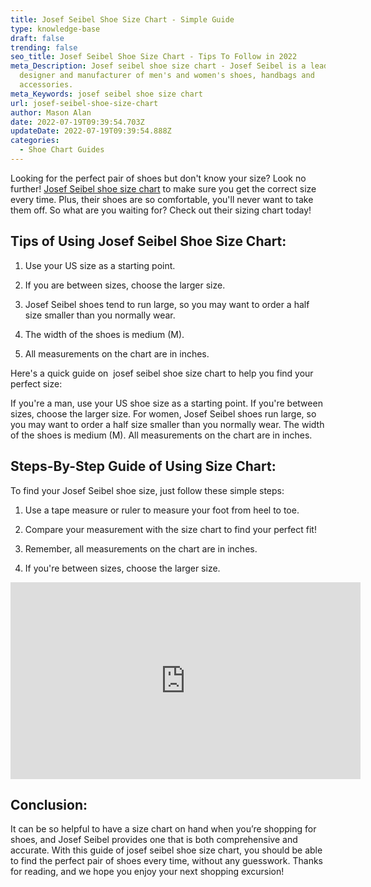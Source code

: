 ```yaml
---
title: Josef Seibel Shoe Size Chart - Simple Guide
type: knowledge-base
draft: false
trending: false
seo_title: Josef Seibel Shoe Size Chart - Tips To Follow in 2022
meta_Description: Josef seibel shoe size chart - Josef Seibel is a leading
  designer and manufacturer of men's and women's shoes, handbags and
  accessories.
meta_Keywords: josef seibel shoe size chart
url: josef-seibel-shoe-size-chart
author: Mason Alan
date: 2022-07-19T09:39:54.703Z
updateDate: 2022-07-19T09:39:54.888Z
categories:
  - Shoe Chart Guides
---
```

Looking for the perfect pair of shoes but don't know your size? Look no further! [Josef Seibel shoe size chart](https://shoesspy.com/josef-seibel-shoe-size-chart/) to make sure you get the correct size every time. Plus, their shoes are so comfortable, you'll never want to take them off. So what are you waiting for? Check out their sizing chart today!

## Tips of Using Josef Seibel Shoe Size Chart:

1. Use your US size as a starting point.

2. If you are between sizes, choose the larger size.

3. Josef Seibel shoes tend to run large, so you may want to order a half size smaller than you normally wear.

4. The width of the shoes is medium (M).

5. All measurements on the chart are in inches.

Here's a quick guide on  josef seibel shoe size chart to help you find your perfect size:

If you're a man, use your US shoe size as a starting point. If you're between sizes, choose the larger size. For women, Josef Seibel shoes run large, so you may want to order a half size smaller than you normally wear. The width of the shoes is medium (M). All measurements on the chart are in inches.

## Steps-By-Step Guide of Using Size Chart:

To find your Josef Seibel shoe size, just follow these simple steps:

1. Use a tape measure or ruler to measure your foot from heel to toe.

2. Compare your measurement with the size chart to find your perfect fit!

3. Remember, all measurements on the chart are in inches.

4. If you're between sizes, choose the larger size.

<iframe width="560" height="315" src="https://www.youtube.com/embed/tM_neucP-2I" title="YouTube video player" frameborder="0" allow="accelerometer; autoplay; clipboard-write; encrypted-media; gyroscope; picture-in-picture" allowfullscreen></iframe>

## Conclusion:

It can be so helpful to have a size chart on hand when you’re shopping for shoes, and Josef Seibel provides one that is both comprehensive and accurate. With this guide of josef seibel shoe size chart, you should be able to find the perfect pair of shoes every time, without any guesswork. Thanks for reading, and we hope you enjoy your next shopping excursion!